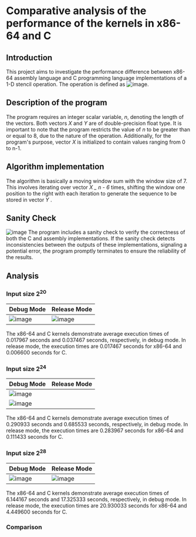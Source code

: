 # Comparative analysis of the performance of the kernels in x86-64 and C

## Introduction
This project aims to investigate the performance difference between x86-64 assembly language and C programming language implementations of a 1-D stencil operation. The operation is defined as ![image](https://github.com/Tiny-Banana/LBYARCH-MP2/assets/89186133/cacefc6f-98a6-4354-a432-2f6868c70140). 

## Description of the program
The program requires an integer scalar variable,  _n_, denoting the length of the vectors. Both vectors _X_  and _Y_  are of double-precision float type. It is important to note that the program restricts the value of _n_ to be greater than or equal to 8, due to the nature of the operation. Additionally, for the program's purpose, vector _X_  is initialized to contain values ranging from 0 to n-1.

## Algorithm implementation
The algorithm is basically a moving window sum with the window size of 7. This involves iterating over vector _X _   _n - 6__ times, shifting the window one position to the right with each iteration to generate the sequence to be stored in vector _Y_ .

## Sanity Check
![image](https://github.com/Tiny-Banana/LBYARCH-MP2/assets/89186133/ecf851c6-4d30-4211-8f8c-5836ee8e3136)
The program includes a sanity check to verify the correctness of both the C and assembly implementations. If the sanity check detects inconsistencies between the outputs of these implementations, signaling a potential error, the program promptly terminates to ensure the reliability of the results.

## Analysis
### Input size 2<sup>20</sup>
| Debug Mode | Release Mode |
|----------|----------|
| ![image](https://github.com/Tiny-Banana/LBYARCH-MP2/assets/89186133/f90baee2-d5f4-42e7-b86c-32b348068365) | ![image](https://github.com/Tiny-Banana/LBYARCH-MP2/assets/89186133/f9b192ab-b1c8-4d53-aedc-d67029df4252)|

The x86-64 and C kernels demonstrate average execution times of 0.017967 seconds and 0.037467 seconds, respectively, in debug mode. In release mode, the execution times are 0.017467 seconds for x86-64 and 0.006600 seconds for C.


### Input size 2<sup>24</sup>
| Debug Mode | Release Mode |
|----------|----------|
| ![image](https://github.com/Tiny-Banana/LBYARCH-MP2/assets/89186133/445c9f41-759a-4a5d-8777-d4061f0f6b48)
| ![image](https://github.com/Tiny-Banana/LBYARCH-MP2/assets/89186133/b5fd1846-68c3-4de2-a039-f870ff98228c)|
The x86-64 and C kernels demonstrate average execution times of 0.290933 seconds and 0.685533 seconds, respectively, in debug mode. In release mode, the execution times are 0.283967 seconds for x86-64 and  0.111433 seconds for C.

### Input size 2<sup>28</sup>
| Debug Mode | Release Mode |
|----------|----------|
|![image](https://github.com/Tiny-Banana/LBYARCH-MP2/assets/89186133/eb1596a0-ff55-481c-82b0-e120eff47f44) |![image](https://github.com/Tiny-Banana/LBYARCH-MP2/assets/89186133/25496553-83cc-49bf-9a36-e78d12e4e5c4)|
The x86-64 and C kernels demonstrate average execution times of 6.144167 seconds and 17.325333 seconds, respectively, in debug mode. In release mode, the execution times are 20.930033 seconds for x86-64 and  4.449600 seconds for C.

### Comparison


